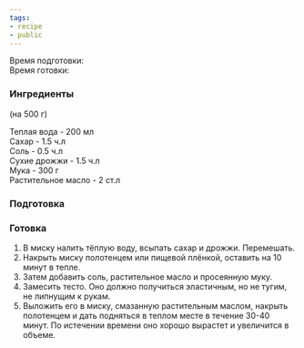 ```yaml
---
tags:
- recipe
- public
---
```


Время подготовки:  
Время готовки:

### Ингредиенты

(на 500 г)

Теплая вода - 200 мл  
Сахар - 1.5 ч.л  
Соль - 0.5 ч.л  
Сухие дрожжи - 1.5 ч.л  
Мука - 300 г  
Растительное масло - 2 ст.л

### Подготовка

### Готовка

1. В миску налить тёплую воду, всыпать сахар и дрожжи. Перемешать.
1. Накрыть миску полотенцем или пищевой плёнкой, оставить на 10 минут в тепле.
1. Затем добавить соль, растительное масло и просеянную муку.
1. Замесить тесто. Оно должно получиться эластичным, но не тугим, не липнущим к рукам.
1. Выложить его в миску, смазанную растительным маслом, накрыть полотенцем и дать подняться в теплом месте в течение 30-40 минут. По истечении времени оно хорошо вырастет и увеличится в объеме.

